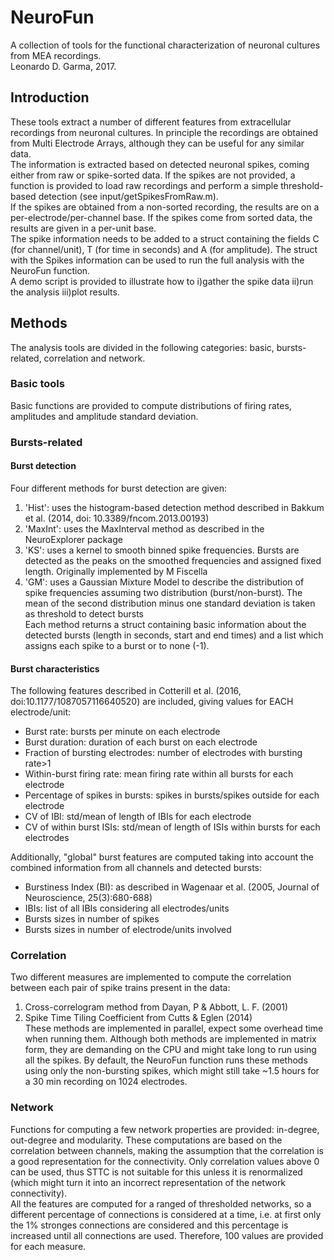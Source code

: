 # NeuroFun

A collection of tools for the functional characterization of neuronal cultures from MEA recordings.  
Leonardo D. Garma, 2017. 

## Introduction

These tools extract a number of different features from extracellular recordings from neuronal cultures. 
In principle the recordings are obtained from Multi Electrode Arrays, although they can be useful for any similar data.  
The information is extracted based on detected neuronal spikes, coming either from raw or spike-sorted data. 
If the spikes are not provided, a function is provided to load raw recordings and perform a simple threshold-based detection (see input/getSpikesFromRaw.m).  
If the spikes are obtained from a non-sorted recording, the results are on a per-electrode/per-channel base. 
If the spikes come from sorted data, the results are given in a per-unit base.  
The spike information needs to be added to a struct containing the fields C (for channel/unit), T (for time in seconds) and A (for amplitude). 
The struct with the Spikes information can be used to run the full analysis with the NeuroFun function.  
A demo script is provided to illustrate how to i)gather the spike data ii)run the analysis iii)plot results.   

## Methods

The analysis tools are divided in the following categories: basic, bursts-related, correlation and network.  

### Basic tools

Basic functions are provided to compute distributions of firing rates, amplitudes and amplitude standard deviation.  

### Bursts-related

#### Burst detection
Four different methods for burst detection are given:  
1. 'Hist': uses the histogram-based detection method described in Bakkum et al. (2014, doi: 10.3389/fncom.2013.00193)  
2. 'MaxInt': uses the MaxInterval method as described in the NeuroExplorer package  
3. 'KS': uses a kernel to smooth binned spike frequencies. Bursts are detected as the peaks on the smoothed frequencies and assigned fixed length. Originally implemented by M Fiscella  
4. 'GM': uses a Gaussian Mixture Model to describe the distribution of spike frequencies assuming two distribution (burst/non-burst). The mean of the second distribution minus one standard deviation is taken as threshold to detect bursts  
Each method returns a struct containing basic information about the detected bursts (length in seconds, start and end times) and a list which assigns each spike to a burst or to none (-1).  

#### Burst characteristics  
The following features described in Cotterill et al. (2016, doi:10.1177/1087057116640520) are included, giving values for EACH electrode/unit:  
* Burst rate: bursts per minute on each electrode  
* Burst duration: duration of each burst on each electrode  
* Fraction of bursting electrodes: number of electrodes with bursting rate>1  
* Within-burst firing rate: mean firing rate within all bursts for each electrode  
* Percentage of spikes in bursts: spikes in bursts/spikes outside for each electrode  
* CV of IBI: std/mean of length of IBIs for each electrode  
* CV of within burst ISIs: std/mean of length of ISIs within bursts for each electrodes  
  
Additionally, "global" burst features are computed taking into account the combined information from all channels and detected bursts:  
* Burstiness Index (BI): as described in Wagenaar et al. (2005, Journal of Neuroscience, 25(3):680-688)  
* IBIs: list of all IBIs considering all electrodes/units  
* Bursts sizes in number of spikes  
* Bursts sizes in number of electrode/units involved  

### Correlation  
Two different measures are implemented to compute the correlation between each pair of spike trains present in the data:  
1. Cross-correlogram method from Dayan, P & Abbott, L. F. (2001)  
2. Spike Time Tiling Coefficient from Cutts & Eglen (2014)  
These methods are implemented in parallel, expect some overhead time when running them. 
Although both methods are implemented in matrix form, they are demanding on the CPU and might take long to run using all the spikes.
By default, the NeuroFun function runs these methods using only the non-bursting spikes, which might still take ~1.5 hours for a 30 min recording on 1024 electrodes.  

### Network  
Functions for computing a few network properties are provided: in-degree, out-degree and modularity. 
These computations are based on the correlation between channels, making the assumption that the correlation is a good representation for the connectivity. 
Only correlation values above 0 can be used, thus STTC is not suitable for this unless it is renormalized (which might turn it into an incorrect representation of the network connectivity).  
All the features are computed for a ranged of thresholded networks, so a different percentage of connections is considered at a time, 
i.e. at first only the 1% stronges connections are considered and this percentage is increased until all connections are used. Therefore, 100 values are provided for each measure.  









